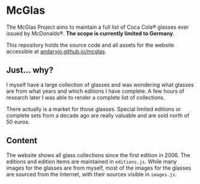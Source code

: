 # McGlas

The McGlas Project aims to maintain a full list of Coca Cola® glasses ever issued by McDonalds®. **The scope is currently limited to Germany**.

This repository holds the source code and all assets for the website accessible at [andaryjo.github.io/mcglas](https://andaryjo.github.io/mcglas).

## Just... why?

I myself have a large collection of glasses and was wondering what glasses are from what years and which editions I have complete. A few hours of research later I was able to render a complete list of collections.

There actually is a market for those glasses. Special limited editions or complete sets from a decade ago are really valuable and are sold north of 50 euros.

## Content

The website shows all glass collections since the first edition in 2006. The editions and edition items are maintained in `editions.js`.
While many images for the glasses are from myself, most of the images for the glasses are sourced from the Internet, 
with their sources visible in `images.js`.
